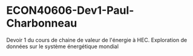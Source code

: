 # ECON40606-Dev1-Paul-Charbonneau

Devoir 1 du cours de chaine de valeur de l'énergie à HEC. Exploration de données sur le système énergétique mondial
